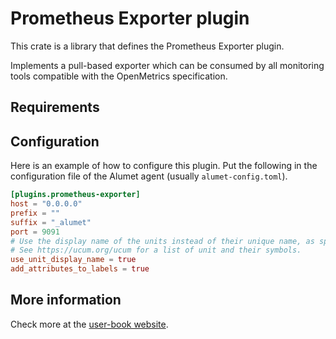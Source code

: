 # Prometheus Exporter plugin

This crate is a library that defines the Prometheus Exporter plugin.

Implements a pull-based exporter which can be consumed by all monitoring tools compatible with the OpenMetrics specification.

## Requirements

## Configuration

Here is an example of how to configure this plugin.
Put the following in the configuration file of the Alumet agent (usually `alumet-config.toml`).

```toml
[plugins.prometheus-exporter]
host = "0.0.0.0"
prefix = ""
suffix = "_alumet"
port = 9091
# Use the display name of the units instead of their unique name, as specified by the UCUM.
# See https://ucum.org/ucum for a list of unit and their symbols.
use_unit_display_name = true
add_attributes_to_labels = true
```

## More information

Check more at the [user-book website](https://alumet-dev.github.io/user-book/plugins/output/prometheus.html).
